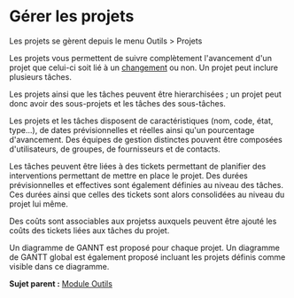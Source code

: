 Gérer les projets
=================

Les projets se gèrent depuis le menu Outils \> Projets

Les projets vous permettent de suivre complètement l'avancement d'un
projet que celui-ci soit lié à un
[changement](helpdesk_advanced_changes.html "La gestion des changements")
ou non. Un projet peut inclure plusieurs tâches.

Les projets ainsi que les tâches peuvent être hierarchisées ; un projet
peut donc avoir des sous-projets et les tâches des sous-tâches.

Les projets et les tâches disposent de caractéristiques (nom, code,
état, type...), de dates prévisionnelles et réelles ainsi qu'un
pourcentage d'avancement. Des équipes de gestion distinctes pouvent être
composées d'utilisateurs, de groupes, de fournisseurs et de contacts.

Les tâches peuvent être liées à des tickets permettant de planifier des
interventions permettant de mettre en place le projet. Des durées
prévisionnelles et effectives sont également définies au niveau des
tâches. Ces durées ainsi que celles des tickets sont alors consolidées
au niveau du projet lui même.

Des coûts sont associables aux projetss auxquels peuvent être ajouté les
coûts des tickets liées aux tâches du projet.

Un diagramme de GANNT est proposé pour chaque projet. Un diagramme de
GANTT global est également proposé incluant les projets définis comme
visible dans ce diagramme.

**Sujet parent :** [Module
Outils](../glpi/tool.html "Le module Outils permet aux utilisateurs de gérer les notes, la base de connaissance, les réservations ainsi que de générer des rapports")
